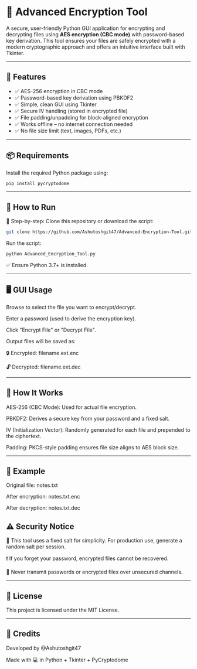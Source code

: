 # 🔐 Advanced Encryption Tool 

A secure, user-friendly Python GUI application for encrypting and decrypting files using **AES encryption (CBC mode)** with password-based key derivation. This tool ensures your files are safely encrypted with a modern cryptographic approach and offers an intuitive interface built with Tkinter.

---

## 🧩 Features

- ✅ AES-256 encryption in CBC mode  
- ✅ Password-based key derivation using PBKDF2  
- ✅ Simple, clean GUI using Tkinter  
- ✅ Secure IV handling (stored in encrypted file)  
- ✅ File padding/unpadding for block-aligned encryption  
- ✅ Works offline – no internet connection needed  
- ✅ No file size limit (text, images, PDFs, etc.)

---

## 📦 Requirements

Install the required Python package using:

```bash
pip install pycryptodome
```

---

## 🚀 How to Run

🔧 Step-by-step:
Clone this repository or download the script:

```bash
git clone https://github.com/Ashutoshgit47/Advanced-Encryption-Tool.git
```
Run the script:

```bash
python Advanced_Encryption_Tool.py
```

✅ Ensure Python 3.7+ is installed.

---

## 🖥️ GUI Usage

Browse to select the file you want to encrypt/decrypt.

Enter a password (used to derive the encryption key).

Click "Encrypt File" or "Decrypt File".

Output files will be saved as:

🔒 Encrypted: filename.ext.enc

🔓 Decrypted: filename.ext.dec

---

## 🔐 How It Works

AES-256 (CBC Mode): Used for actual file encryption.

PBKDF2: Derives a secure key from your password and a fixed salt.

IV (Initialization Vector): Randomly generated for each file and prepended to the ciphertext.

Padding: PKCS-style padding ensures file size aligns to AES block size.

---

## 📁 Example

Original file: notes.txt

After encryption: notes.txt.enc

After decryption: notes.txt.dec

## ⚠️ Security Notice

🔐 This tool uses a fixed salt for simplicity.
For production use, generate a random salt per session.

❗ If you forget your password, encrypted files cannot be recovered.

🚫 Never transmit passwords or encrypted files over unsecured channels.

---

## 📜 License

This project is licensed under the MIT License.

---

## 🤝 Credits

Developed by @Ashutoshgit47

Made with 💻 in Python + Tkinter + PyCryptodome
